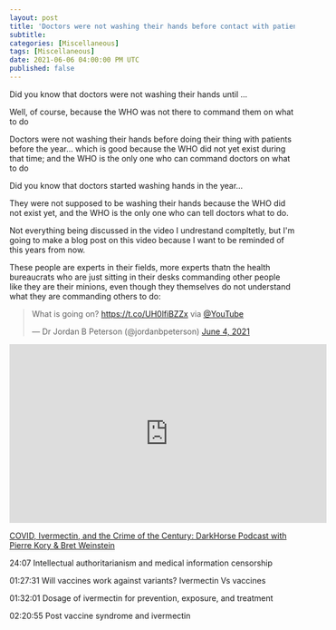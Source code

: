 ```yaml
---
layout: post
title: 'Doctors were not washing their hands before contact with patient...'
subtitle: 
categories: [Miscellaneous]
tags: [Miscellaneous]
date: 2021-06-06 04:00:00 PM UTC
published: false
---
```


<!-- June 5, 2021 11:52 PM Philippine Time -->

Did you know that doctors were not washing their hands until ...

Well, of course, because the WHO was not there to command them on what to do

<!-- insert here quotes from Better by Atul Gawande -->

Doctors were not washing their hands before doing their thing with patients before the year... which is good because the WHO did not yet exist during that time; and the WHO is the only one who can command doctors on what to do

Did you know that doctors started washing hands in the year...

They were not supposed to be washing their hands because the WHO did not exist yet, and the WHO is the only one who can tell doctors what to do.

<!--more-->

Not everything being discussed in the video I undrestand compltetly, but I'm going to make a blog post on this video because I want to be reminded of this years from now.

These people are experts in their fields, more experts thatn the health bureaucrats who are just sitting in their desks commanding other people like they are their minions, even though they themselves do not understand what they are commanding others to do:

<blockquote class="twitter-tweet"><p lang="en" dir="ltr">What is going on? <a href="https://t.co/UH0lfiBZZx">https://t.co/UH0lfiBZZx</a> via <a href="https://twitter.com/YouTube?ref_src=twsrc%5Etfw">@YouTube</a></p>&mdash; Dr Jordan B Peterson (@jordanbpeterson) <a href="https://twitter.com/jordanbpeterson/status/1400712989339262977?ref_src=twsrc%5Etfw">June 4, 2021</a></blockquote> <script async src="https://platform.twitter.com/widgets.js" charset="utf-8"></script>



<iframe width="560" height="315" src="https://www.youtube.com/embed/Tn_b4NRTB6k" title="YouTube video player" frameborder="0" allow="accelerometer; autoplay; clipboard-write; encrypted-media; gyroscope; picture-in-picture" allowfullscreen></iframe>

[COVID, Ivermectin, and the Crime of the Century: DarkHorse Podcast with Pierre Kory & Bret Weinstein](https://www.youtube.com/watch?v=Tn_b4NRTB6k&ab_channel=BretWeinstein)


24:07 Intellectual authoritarianism and medical information censorship

01:27:31 Will vaccines work against variants? Ivermectin Vs vaccines

01:32:01 Dosage of ivermectin for prevention, exposure, and treatment

02:20:55 Post vaccine syndrome and ivermectin